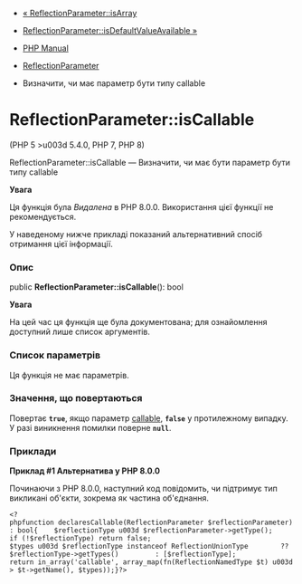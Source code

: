 - [« ReflectionParameter::isArray](reflectionparameter.isarray.md)
- [ReflectionParameter::isDefaultValueAvailable
»](reflectionparameter.isdefaultvalueavailable.md)

- [PHP Manual](index.md)
- [ReflectionParameter](class.reflectionparameter.md)
- Визначити, чи має параметр бути типу callable

# ReflectionParameter::isCallable

(PHP 5 \>u003d 5.4.0, PHP 7, PHP 8)

ReflectionParameter::isCallable — Визначити, чи має бути параметр бути
типу callable

**Увага**

Ця функція була *Видалена* в PHP 8.0.0. Використання цієї функції не
рекомендується.

У наведеному нижче прикладі показаний альтернативний спосіб отримання цієї
інформації.

### Опис

public **ReflectionParameter::isCallable**(): bool

**Увага**

На цей час ця функція ще була документована; для
ознайомлення доступний лише список аргументів.

### Список параметрів

Ця функція не має параметрів.

### Значення, що повертаються

Повертає **`true`**, якщо параметр
[callable](language.types.callable.md), **`false`** у протилежному
випадку. У разі виникнення помилки поверне **`null`**.

### Приклади

**Приклад #1 Альтернатива у PHP 8.0.0**

Починаючи з PHP 8.0.0, наступний код повідомить, чи підтримує тип
викликані об'єкти, зокрема як частина об'єднання.

` <?phpfunction declaresCallable(ReflectionParameter $reflectionParameter): bool{    $reflectionType u003d $reflectionParameter->getType(); if (!$reflectionType) return false; $types u003d $reflectionType instanceof ReflectionUnionType        ?? $reflectionType->getTypes()         : [$reflectionType]; return in_array('callable', array_map(fn(ReflectionNamedType $t) u003d> $t->getName(), $types));}?> `
